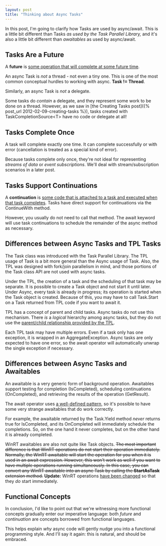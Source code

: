 ```yaml
---
layout: post
title: "Thinking about Async Tasks"
---
```

In this post, I'm going to clarify how Tasks are used by async/await. This is a little bit different than Tasks _as used by the Task Parallel Library,_ and it's also a little bit different than _awaitables_ as used by async/await.

## Tasks Are a Future

A **future** is [some operation that will complete at some future time](http://en.wikipedia.org/wiki/Futures_and_promises).

An async Task is _not_ a thread - not even a tiny one. This is one of the most common conceptual hurdles to working with async. **Task != Thread**.

Similarly, an async Task is _not_ a delegate.

Some tasks do _contain_ a delegate, and they represent some work to be done on a thread. However, as we saw in [the Creating Tasks post]({% post_url 2012-02-09-creating-tasks %}), tasks created with TaskCompletionSource\<T> have no code or delegate at all!

## Tasks Complete Once

A task will complete exactly one time. It can complete successfully or with error (cancellation is treated as a special kind of error).

Because tasks complete only once, they're not ideal for representing _streams of data_ or _event subscriptions_. We'll deal with stream/subscription scenarios in a later post.

## Tasks Support Continuations

A **continuation** is [some code that is attached to a task and executed when that task completes](http://msdn.microsoft.com/en-us/library/ee372288.aspx). Tasks have direct support for continuations via the ContinueWith method.

However, you usually do not need to call that method. The await keyword will use task continuations to schedule the remainder of the async method as necessary.

## Differences between Async Tasks and TPL Tasks

The Task class was introduced with the Task Parallel Library. The TPL usage of Task is a bit more general than the Async usage of Task. Also, the TPL was designed with fork/join parallelism in mind, and those portions of the Task class API are not used with async tasks.

Under the TPL, the creation of a task and the scheduling of that task may be separate. It is possible to create a Task object and not start it until later. Under Async, every task is already in progress; its operation is started when the Task object is created. Because of this, you may have to call Task.Start on a Task returned from TPL code if you want to await it.

TPL has a concept of parent and child tasks. Async tasks do not use this mechanism. There _is_ a _logical_ hierarchy among async tasks, but they do not use the [parent/child relationship provided by the TPL](http://msdn.microsoft.com/en-us/library/dd997417.aspx).

Each TPL task may have multiple errors. Even if a task only has one exception, it is wrapped in an AggregateException. Async tasks are only expected to have one error, so the await operator will automatically unwrap the single exception if necessary.

## Differences between Async Tasks and Awaitables

An awaitable is a very generic form of background operation. Awaitables support testing for completion (IsCompleted), scheduling continuations (OnCompleted), and retrieving the results of the operation (GetResult).

The await operator uses [a well-defined pattern](http://blogs.msdn.com/b/lucian/archive/2011/04/15/async-ctp-refresh-design-changes.aspx), so it's possible to have some very strange awaitables that do work correctly.

For example, the awaitable returned by the Task.Yield method _never_ returns true for IsCompleted, and its OnCompleted will immediately schedule the completions. So, on the one hand it never completes, but on the other hand it is already completed.

WinRT awaitables are also not quite like Task objects. <del>The most important difference is that WinRT operations do not start their operation immediately. Normally, the WinRT awaitable will start the operation for you when it is used in an await expression. However, this won't work as well if you want to have multiple operations running simultaneously. In this case, you can convert any WinRT awaitable into an async Task by calling the **StartAsTask** extension method.</del> **Update:** WinRT operations [have been changed](http://blogs.msdn.com/b/windowsappdev/archive/2012/03/20/keeping-apps-fast-and-fluid-with-asynchrony-in-the-windows-runtime.aspx) so that they _do_ start immediately.

## Functional Concepts

In conclusion, I'd like to point out that we're witnessing more functional concepts gradually enter our imperative language: both _future_ and _continuation_ are concepts borrowed from functional languages.

This helps explain _why_ async code will gently nudge you into a functional programming style. And I'll say it again: this is natural, and should be embraced.


